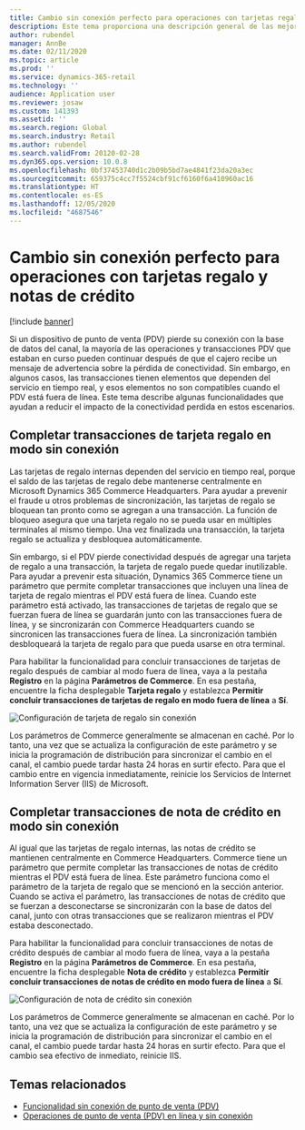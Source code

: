 ```yaml
---
title: Cambio sin conexión perfecto para operaciones con tarjetas regalo y notas de crédito
description: Este tema proporciona una descripción general de las mejoras que proporcionan un cambio sin conexión perfecto para tipos de pago específicos.
author: rubendel
manager: AnnBe
ms.date: 02/11/2020
ms.topic: article
ms.prod: ''
ms.service: dynamics-365-retail
ms.technology: ''
audience: Application user
ms.reviewer: josaw
ms.custom: 141393
ms.assetid: ''
ms.search.region: Global
ms.search.industry: Retail
ms.author: rubendel
ms.search.validFrom: 20120-02-28
ms.dyn365.ops.version: 10.0.8
ms.openlocfilehash: 0bf37453740d1c2b09b5bd7ae4841f23da20a3ec
ms.sourcegitcommit: 659375c4cc7f5524cbf91cf6160f6a410960ac16
ms.translationtype: HT
ms.contentlocale: es-ES
ms.lasthandoff: 12/05/2020
ms.locfileid: "4687546"
---
```

# <a name="seamless-offline-switch-for-gift-card-and-credit-memo-operations"></a>Cambio sin conexión perfecto para operaciones con tarjetas regalo y notas de crédito

[!include [banner](../includes/banner.md)]

Si un dispositivo de punto de venta (PDV) pierde su conexión con la base de datos del canal, la mayoría de las operaciones y transacciones PDV que estaban en curso pueden continuar después de que el cajero recibe un mensaje de advertencia sobre la pérdida de conectividad. Sin embargo, en algunos casos, las transacciones tienen elementos que dependen del servicio en tiempo real, y esos elementos no son compatibles cuando el PDV está fuera de línea. Este tema describe algunas funcionalidades que ayudan a reducir el impacto de la conectividad perdida en estos escenarios.

## <a name="completing-gift-card-transactions-in-offline-mode"></a>Completar transacciones de tarjeta regalo en modo sin conexión

Las tarjetas de regalo internas dependen del servicio en tiempo real, porque el saldo de las tarjetas de regalo debe mantenerse centralmente en Microsoft Dynamics 365 Commerce Headquarters. Para ayudar a prevenir el fraude u otros problemas de sincronización, las tarjetas de regalo se bloquean tan pronto como se agregan a una transacción. La función de bloqueo asegura que una tarjeta regalo no se pueda usar en múltiples terminales al mismo tiempo. Una vez finalizada una transacción, la tarjeta regalo se actualiza y desbloquea automáticamente.

Sin embargo, si el PDV pierde conectividad después de agregar una tarjeta de regalo a una transacción, la tarjeta de regalo puede quedar inutilizable. Para ayudar a prevenir esta situación, Dynamics 365 Commerce tiene un parámetro que permite completar transacciones que incluyen una línea de tarjeta de regalo mientras el PDV está fuera de línea. Cuando este parámetro está activado, las transacciones de tarjetas de regalo que se fuerzan fuera de línea se guardarán junto con las transacciones fuera de línea, y se sincronizarán con Commerce Headquarters cuando se sincronicen las transacciones fuera de línea. La sincronización también desbloqueará la tarjeta de regalo para que pueda usarse en otra terminal.

Para habilitar la funcionalidad para concluir transacciones de tarjetas de regalo después de cambiar al modo fuera de línea, vaya a la pestaña **Registro** en la página **Parámetros de Commerce**. En esa pestaña, encuentre la ficha desplegable **Tarjeta regalo** y establezca **Permitir concluir transacciones de tarjetas de regalo en modo fuera de línea** a **Sí**.

![Configuración de tarjeta de regalo sin conexión](../media/gift.png)

Los parámetros de Commerce generalmente se almacenan en caché. Por lo tanto, una vez que se actualiza la configuración de este parámetro y se inicia la programación de distribución para sincronizar el cambio en el canal, el cambio puede tardar hasta 24 horas en surtir efecto. Para que el cambio entre en vigencia inmediatamente, reinicie los Servicios de Internet Information Server (IIS) de Microsoft.

## <a name="completing-credit-memo-transactions-in-offline-mode"></a>Completar transacciones de nota de crédito en modo sin conexión

Al igual que las tarjetas de regalo internas, las notas de crédito se mantienen centralmente en Commerce Headquarters. Commerce tiene un parámetro que permite completar las transacciones de notas de crédito mientras el PDV está fuera de línea. Este parámetro funciona como el parámetro de la tarjeta de regalo que se mencionó en la sección anterior. Cuando se activa el parámetro, las transacciones de notas de crédito que se fuerzan a desconectarse se sincronizarán con la base de datos del canal, junto con otras transacciones que se realizaron mientras el PDV estaba desconectado.

Para habilitar la funcionalidad para concluir transacciones de notas de crédito después de cambiar al modo fuera de línea, vaya a la pestaña **Registro** en la página **Parámetros de Commerce**. En esa pestaña, encuentre la ficha desplegable **Nota de crédito** y establezca **Permitir concluir transacciones de notas de crédito en modo fuera de línea** a **Sí**.

![Configuración de nota de crédito sin conexión](../media/creditmemo.png)

Los parámetros de Commerce generalmente se almacenan en caché. Por lo tanto, una vez que se actualiza la configuración de este parámetro y se inicia la programación de distribución para sincronizar el cambio en el canal, el cambio puede tardar hasta 24 horas en surtir efecto. Para que el cambio sea efectivo de inmediato, reinicie IIS.

## <a name="related-topics"></a>Temas relacionados

- [Funcionalidad sin conexión de punto de venta (PDV)](https://docs.microsoft.com/dynamics365/retail/pos-offline-functionality)
- [Operaciones de punto de venta (PDV) en línea y sin conexión](https://docs.microsoft.com/dynamics365/retail/pos-operations)
